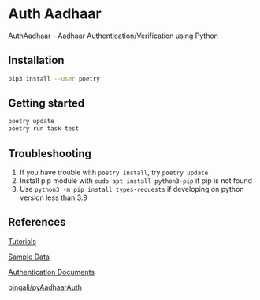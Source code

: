 # Auth Aadhaar
AuthAadhaar - Aadhaar Authentication/Verification using Python

## Installation

```bash
pip3 install --user poetry
```

## Getting started
```bash
poetry update
poetry run task test
```

## Troubleshooting

1. If you have trouble with `poetry install`, try `poetry update`
2. Install pip module with `sudo apt install python3-pip` if pip is not found
3. Use `python3 -m pip install types-requests` if developing on python version less than 3.9

## References
[Tutorials](https://uidai.gov.in/ecosystem/authentication-devices-documents/developer-section/915-developer-section/tutorial-section.html)

[Sample Data](https://uidai.gov.in/ecosystem/authentication-devices-documents/developer-section/916-developer-section/data-and-downloads-section.html)

[Authentication Documents](https://www.uidai.gov.in/ecosystem/authentication-devices-documents/authentication-documents.html)

[pingali/pyAadhaarAuth](https://github.com/pingali/pyAadhaarAuth)
